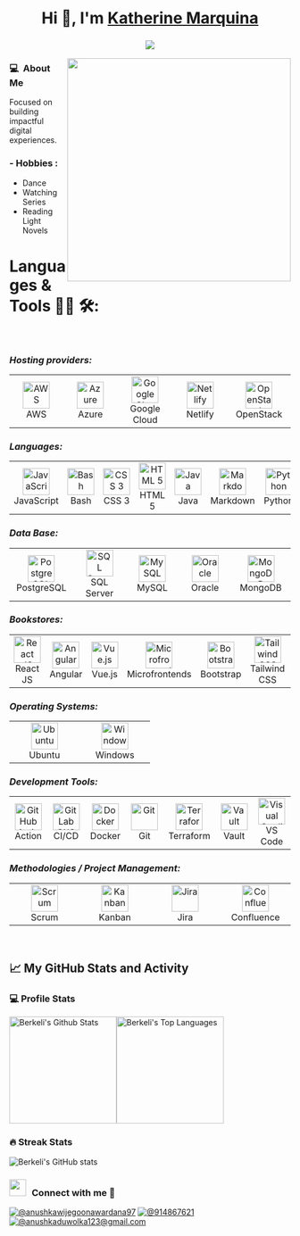 <h1 align="center">Hi 👋, I'm <a href="https://100rabhcsmc.github.io/Me.io/" target="blank">
Katherine Marquina</a></h1>

<h3 align = "center"><img src="https://readme-typing-svg.herokuapp.com?color=%23F7F7F7&size=21&center=true&vCenter=true&width=650&height=100&lines=Si+lo+puedes+imaginar,+lo+puedes+programar+%F0%9F%91%A9%E2%80%8D%F0%9F%92%BB"></h3>

 <img align="right" src="https://mir-s3-cdn-cf.behance.net/project_modules/disp/601014116770475.6068beff4640a.gif" width = 400px>
 <p align="left">




<h3> 💻 &nbsp;About Me </h3>

Focused on building impactful digital experiences.

### - Hobbies : 
- Dance
- Watching Series
- Reading Light Novels

  
# Languages & Tools 👨‍💻 🛠:
</br>

<p align="right">
  <h3><i>Hosting providers:</i></h3>
  <table>
  <tr border: none;>
    <td align="center" width="110">
      <a href="#%EF%B8%8F-my-tech-stacks-">
        <img src="https://github.com/linitio/static-content/blob/main/img/logo/aws-logo.png?raw=true" width="48" height="48" alt="AWS" />
      </a>
      <br>AWS
    </td>	  
   <td align="center" width="110">
      <a href="#%EF%B8%8F-my-tech-stacks-">
        <img src="https://img.icons8.com/color/512/google-cloud.png" width="48" height="48" alt="Azure" />
      </a>
      <br>Azure
    </td>	
    <td align="center" width="110">
      <a href="#%EF%B8%8F-my-tech-stacks-">
        <img src="https://upload.wikimedia.org/wikipedia/commons/thumb/f/fa/Microsoft_Azure.svg/1200px-Microsoft_Azure.svg.png" width="48" height="48" alt="Google Cloud" />
      </a>
      <br>Google Cloud
    </td>
    <td align="center" width="110">
      <a href="#%EF%B8%8F-my-tech-stacks-">
        <img src="https://github.com/linitio/static-content/blob/main/img/logo/netlify-logo.png?raw=true" width="48" height="48" alt="Netlify" />
      </a>
      <br>Netlify
    </td>
    <td align="center" width="110">
      <a href="#%EF%B8%8F-my-tech-stacks-">
        <img src="https://github.com/linitio/static-content/blob/main/img/logo/openstack-logo.png?raw=true" width="48" height="48" alt="OpenStack" />
      </a>
      <br>OpenStack
    </td>
  </tr>
</table>
<p>
  <h3><i>Languages:</i></h3>
  <table>
  <tr border: none;>
   <td align="center" width="110">
      <a href="#%EF%B8%8F-my-tech-stacks-">
        <img src="https://w7.pngwing.com/pngs/113/458/png-transparent-javascript-logo-comment-html-markup-language-analitycs-angle-text-rectangle.png" width="48" height="48" alt="JavaScript " />
      </a>
      <br>JavaScript 
    </td>
   <td align="center" width="110">
      <a href="#%EF%B8%8F-my-tech-stacks-">
        <img src="https://github.com/linitio/static-content/blob/main/img/logo/bash-logo.png?raw=true" width="48" height="48" alt="Bash" />
      </a>
      <br>Bash
    </td>
    <td align="center" width="110">
      <a href="#%EF%B8%8F-my-tech-stacks-">
        <img src="https://github.com/linitio/static-content/blob/main/img/logo/css3-logo.png?raw=true" width="48" height="48" alt="CSS 3" />
      </a>
      <br>CSS 3
    </td>
    <td align="center" width="110">
      <a href="#%EF%B8%8F-my-tech-stacks-">
        <img src="https://github.com/linitio/static-content/blob/main/img/logo/html5-logo.png?raw=true" width="48" height="48" alt="HTML 5" />
      </a>
      <br>HTML 5
    </td>
   <td align="center" width="110">
      <a href="#%EF%B8%8F-my-tech-stacks-">
        <img src="https://e7.pngegg.com/pngimages/123/816/png-clipart-computer-icons-java-%E5%92%96%E5%95%A1%E6%B5%B7%E6%8A%A5%E5%9B%BE%E7%89%87%E7%B4%A0%E6%9D%90-miscellaneous-text.png" width="48" height="48" alt="Java" />
      </a>
      <br>Java
    </td>
    <td align="center" width="110">
      <a href="#%EF%B8%8F-my-tech-stacks-">
        <img src="https://github.com/linitio/static-content/blob/main/img/logo/markdown-logo.png?raw=true" width="48" height="48" alt="Markdown" />
      </a>
      <br>Markdown
    </td>
    <td align="center" width="110">
      <a href="#%EF%B8%8F-my-tech-stacks-">
        <img src="https://github.com/linitio/static-content/blob/main/img/logo/python-logo.png?raw=true" width="48" height="48" alt="Python" />
      </a>
      <br>Python
    </td>
  </tr>
</table>
</p>
<p>

<h3><i>Data Base:</i></h3>
  <table>
  <tr border: none;>
   <td align="center" width="110">
      <a href="#%EF%B8%8F-my-tech-stacks-">
        <img src="https://upload.wikimedia.org/wikipedia/commons/2/29/Postgresql_elephant.svg" width="48" height="48" alt="PostgreSQL" />
      </a>
      <br>PostgreSQL
    </td>
    <td align="center" width="110">
      <a href="#%EF%B8%8F-my-tech-stacks-">
        <img src="https://cdn.prod.website-files.com/5ef0a48c75d5b78296c95323/675af273bad2fe366d48e8a1_65afb5a12840835f7b4c94ec_mssql.png" width="48" height="48" alt="SQL Server" />
      </a>
      <br>SQL Server
    </td>
   <td align="center" width="110">
      <a href="#%EF%B8%8F-my-tech-stacks-">
        <img src="https://cdn-icons-png.flaticon.com/512/919/919836.png" width="48" height="48" alt="MySQL" />
      </a>
      <br>MySQL
    </td>
    <td align="center" width="110">
      <a href="#%EF%B8%8F-my-tech-stacks-">
        <img src="https://theinventorhouse.org/wp-content/uploads/2023/09/oracle-database_Curso.png" width="48" height="48" alt="Oracle" />
      </a>
      <br>Oracle
    </td>
    <td align="center" width="110">
      <a href="#%EF%B8%8F-my-tech-stacks-">
        <img src="https://c0.klipartz.com/pngpicture/241/983/gratis-png-base-de-datos-mongodb-nosql-iconos-thumbnail.png" width="48" height="48" alt="MongoDB" />
      </a>
      <br>MongoDB
    </td>
  </tr>
</table>
</p>
<p>

<h3><i>Bookstores:</i></h3>
  <table>
  <tr border: none;>
   <td align="center" width="110">
      <a href="#%EF%B8%8F-my-tech-stacks-">
        <img src="https://styles.redditmedia.com/t5_2su6s/styles/communityIcon_4g1uo0kd87c61.png" width="48" height="48" alt="React JS" />
      </a>
      <br>React JS
    </td>
    <td align="center" width="110">
      <a href="#%EF%B8%8F-my-tech-stacks-">
        <img src="https://www.hackeruna.com/wp-content/uploads/2020/06/Angular_full_color_logo.svg_.png" width="48" height="48" alt="Angular" />
      </a>
      <br>Angular
    </td>
   <td align="center" width="110">
      <a href="#%EF%B8%8F-my-tech-stacks-">
        <img src="https://static-00.iconduck.com/assets.00/vue-icon-2048x2048-ttu9fp8c.png" width="48" height="48" alt="Vue.js" />
      </a>
      <br>Vue.js
    </td>
    <td align="center" width="110">
      <a href="#%EF%B8%8F-my-tech-stacks-">
        <img src="https://microfrontends.info/static/MicroFrontends%20Logo%202-d1c1bfde0ee24bbc12e05b8a8c1f49b7.png" width="48" height="48" alt="Microfrontends" />
      </a>
      <br>Microfrontends
    </td>
   <td align="center" width="110">
      <a href="#%EF%B8%8F-my-tech-stacks-">
        <img src="https://upload.wikimedia.org/wikipedia/commons/thumb/b/b2/Bootstrap_logo.svg/2560px-Bootstrap_logo.svg.png" width="48" height="48" alt="Bootstrap" />
      </a>
      <br>Bootstrap
    </td>
    <td align="center" width="110">
      <a href="#%EF%B8%8F-my-tech-stacks-">
        <img src="https://w7.pngwing.com/pngs/293/485/png-transparent-tailwind-css-hd-logo.png" width="48" height="48" alt="Tailwind CSS" />
      </a>
      <br>Tailwind CSS
    </td>
   <td align="center" width="110">
      <a href="#%EF%B8%8F-my-tech-stacks-">
        <img src="https://w7.pngwing.com/pngs/625/531/png-transparent-material-ui-hd-logo.png" width="48" height="48" alt="Material UI" />
      </a>
      <br>Material UI
    </td>
  </tr>
</table>
</p>
<p>
 
  <h3><i>Operating Systems:</i></h3>
  <table>
  <tr border: none;>
    <td align="center" width="110">
      <a href="#%EF%B8%8F-my-tech-stacks-">
        <img src="https://github.com/linitio/static-content/blob/main/img/logo/ubuntu-logo.png?raw=true" width="48" height="48" alt="Ubuntu" />
      </a>
      <br>Ubuntu
    </td>
    <td align="center" width="110">
      <a href="#%EF%B8%8F-my-tech-stacks-">
        <img src="https://github.com/linitio/static-content/blob/main/img/logo/windows-logo.png?raw=true" width="48" height="48" alt="Windows" />
      </a>
      <br>Windows
    </td>
  </tr>
</table>
</p>
<p>
  <h3><i>Development Tools:</i></h3>
  <table>
  <tr border: none;>
    <td align="center" width="110">
      <a href="#%EF%B8%8F-my-tech-stacks-">
        <img src="https://github.com/linitio/static-content/blob/main/img/logo/github-logo.png?raw=true" width="48" height="48" alt="GitHub Action" />
      </a>
      <br>Action
    </td>	  
    <td align="center" width="110">
      <a href="#%EF%B8%8F-my-tech-stacks-">
        <img src="https://github.com/linitio/static-content/blob/main/img/logo/gitlab-logo.png?raw=true" width="48" height="48" alt="GitLab CI/CD" />
      </a>
      <br>CI/CD
    </td>
    <td align="center" width="110">
      <a href="#%EF%B8%8F-my-tech-stacks-">
        <img src="https://github.com/linitio/static-content/blob/main/img/logo/docker-logo.png?raw=true" width="48" height="48" alt="Docker" />
      </a>
      <br>Docker
    </td>
    <td align="center" width="110">
      <a href="#%EF%B8%8F-my-tech-stacks-">
        <img src="https://github.com/linitio/static-content/blob/main/img/logo/git-logo.png?raw=true" width="48" height="48" alt="Git" />
      </a>
      <br>Git
    </td>	  
    <td align="center" width="110">
      <a href="#%EF%B8%8F-my-tech-stacks-">
        <img src="https://github.com/linitio/static-content/blob/main/img/logo/terraform-logo.png?raw=true" width="48" height="48" alt="Terraform" />
      </a>
      <br>Terraform
    </td>
    <td align="center" width="110">
      <a href="#%EF%B8%8F-my-tech-stacks-">
        <img src="https://github.com/linitio/static-content/blob/main/img/logo/vault-logo.png?raw=true" width="48" height="48" alt="Vault" />
      </a>
      <br>Vault
    </td>
    <td align="center" width="110">
      <a href="#%EF%B8%8F-my-tech-stacks-">
        <img src="https://github.com/linitio/static-content/blob/main/img/logo/visual-studio-logo.png?raw=true" width="48" height="48" alt="Visual Studio Code" />
      </a>
      <br>VS Code
    </td>  
  </tr>
</table>
</p>

<p>
  <h3><i>Methodologies / Project Management:</i></h3>
  <table>
  <tr border: none;>
    <td align="center" width="110">
      <a href="#%EF%B8%8F-my-tech-stacks-">
        <img src="https://www.kindpng.com/picc/m/53-539760_scrum-logo-hd-png-download.png" width="48" height="48" alt="Scrum" />
      </a>
      <br>Scrum
    </td>	  
    <td align="center" width="110">
      <a href="#%EF%B8%8F-my-tech-stacks-">
        <img src="https://www.shutterstock.com/image-vector/kanban-board-icon-vector-logotype-260nw-2053109519.jpg" width="48" height="48" alt="Kanban" />
      </a>
      <br>Kanban
    </td>
    <td align="center" width="110">
      <a href="#%EF%B8%8F-my-tech-stacks-">
        <img src="https://w7.pngwing.com/pngs/935/1018/png-transparent-jira-cloud-macos-bigsur-icon-thumbnail.png" width="48" height="48" alt=" Jira" />
      </a>
      <br>Jira
    </td>
    <td align="center" width="110">
      <a href="#%EF%B8%8F-my-tech-stacks-">
        <img src="https://yt3.googleusercontent.com/iM9dPDHdyOA8luQ3aDA0N7kNQbPDFVB_fbRMzHdUoTjBqj-cZk5_5pAgGbUi5VIiFop6U1xBZ-M=s900-c-k-c0x00ffffff-no-rj" width="48" height="48" alt="Confluence" />
      </a>
      <br>Confluence
    </td>	  
  </tr>
</table>
</p>

</br>

## 📈 My GitHub Stats and Activity

### 💻 Profile Stats

<img alt="Berkeli's Github Stats" src="https://github-readme-stats.vercel.app/api/?username=berkeli&show_icons=true&include_all_commits=true&count_private=true&theme=react&hide_border=true&bg_color=1F222E&title_color=F85D7F&icon_color=F8D866" height="192px"/><img alt="Berkeli's Top Languages" src="https://github-readme-stats.vercel.app/api/top-langs/?username=berkeli&langs_count=8&layout=compact&theme=react&hide_border=true&bg_color=1F222E&title_color=F85D7F&icon_color=F8D866" height="192px"/>


### 🔥 Streak Stats

![Berkeli's GitHub stats](https://github-readme-streak-stats.herokuapp.com/?user=berkeli&theme=tokyonight)


<h3 align="left" > <img src="https://media.giphy.com/media/iY8CRBdQXODJSCERIr/giphy.gif" width="30" height="30" style="margin-right: 10px;">Connect with me 🤝 </h3>

<p align="center">

[![@anushkawijegoonawardana97](https://img.icons8.com/fluency/48/000000/linkedin.png "@anushkawijegoonawardana97")](https://www.linkedin.com/in/katherine-marquina/) [![@914867621](https://img.icons8.com/fluency/48/000000/phone-disconnected.png "@914867621")](tel:0711971313) [![@anushkaduwolka123@gmail.com](https://img.icons8.com/fluency/48/000000/apple-mail.png "@anushkaduwolka123@gmail.com")](mailto:kathy7054gmail.com)

<br>

</p>

 
